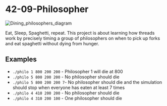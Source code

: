 # 42-09-Philosopher

![Dining_philosophers_diagram](https://github.com/user-attachments/assets/82e71cd1-bd82-4a42-97d8-45b5fdf69424)


Eat, Sleep, Spaghetti, repeat. This project is about learning how threads work by precisely timing a group of philosophers on when to pick up forks and eat spaghetti without dying from hunger.

## Examples
- `./philo 1 800 200 200` - Philosopher 1 will die at 800
- `./philo 5 800 200 200` - No philosopher should die
- `./philo 5 800 200 200 7`- No philosopher should die and the simulation should stop when everyone has eaten at least 7 times
- `./philo 4 410 200 200` - No philosopher should die
- `./philo 4 310 200 100` - One philosopher should die
